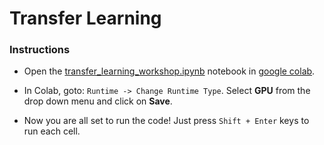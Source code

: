 # Transfer Learning

### Instructions

- Open the [transfer_learning_workshop.ipynb](transfer_learning_workshop.ipynb) notebook in [google colab](https://colab.research.google.com/).

- In Colab, goto: `Runtime -> Change Runtime Type`. Select **GPU** from the drop down menu and click on **Save**.

- Now you are all set to run the code! Just press `Shift + Enter` keys to run each cell.
